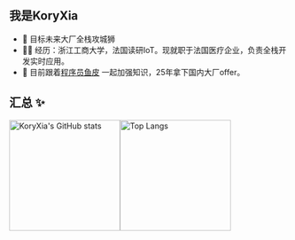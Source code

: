 ## 我是KoryXia

- :office: 目标未来大厂全栈攻城狮
- 👨‍💻 经历：浙江工商大学，法国读研IoT。现就职于法国医疗企业，负责全栈开发实时应用。
- 🔭 目前跟着<a href="https://space.bilibili.com/12890453" target="_blank">程序员鱼皮</a> 一起加强知识，25年拿下国内大厂offer。

## 汇总 ✨

<div style="display: flex;">
  <img src="https://github-readme-stats.vercel.app/api?username=KoryXia&show_icons=true&theme=dracula" alt="KoryXia's GitHub stats" height="200px"/>
  <img src="https://github-readme-stats.vercel.app/api/top-langs/?username=KoryXia&theme=dracula&layout=compact" alt="Top Langs" height="200px"/>
</div>

